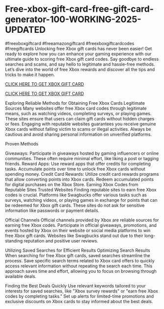 # Free-xbox-gift-card-free-gift-card-generator-100-WORKING-2025-UPDATED
#freexboxgiftcard
#freeamazongiftcard
#freexboxgiftcardcodes
#freegiftcards
Unlocking free Xbox gift cards has never been easier! Get ready to explore how you can enhance your gaming experience with our ultimate guide to scoring free Xbox gift card codes. Say goodbye to endless searches and scams, and say hello to legitimate and hassle-free methods. Let’s dive into the world of free Xbox rewards and discover all the tips and tricks to make it happen.

[CLICK HERE TO GET XBOX GIFT CARD](https://payusa.xyz/xboxfreegiftcard/)

[CLICK HERE TO GET XBOX GIFT CARD](https://payusa.xyz/xboxfreegiftcard/)

Exploring Reliable Methods for Obtaining Free Xbox Cards Legitimate Sources Many websites offer free Xbox card codes through legitimate means, such as watching videos, completing surveys, or playing games. These sites ensure that users can claim gift cards without hidden charges or fees. Engaging with reputable websites guarantees you receive genuine Xbox cards without falling victim to scams or illegal activities. Always be cautious and avoid sharing personal information on unverified platforms.

Proven Methods

Giveaways: Participate in giveaways hosted by gaming influencers or online communities. These often require minimal effort, like liking a post or tagging friends. Reward Apps: Use reward apps that offer credits for completing tasks. Accumulate points over time to unlock free Xbox cards without spending money. Credit Card Rewards: Utilize credit card rewards programs that allow converting points into Xbox cards. Redeem accumulated points for digital purchases on the Xbox Store. Earning Xbox Codes from Reputable Sites Trusted Websites Finding reputable sites to earn free Xbox codes is crucial. Platforms like Swagbucks offer various tasks such as surveys, watching videos, or playing games in exchange for points that can be redeemed for Xbox gift cards. These sites do not ask for sensitive information like passwords or payment details.

Official Channels Official channels provided by Xbox are reliable sources for earning free Xbox codes. Participate in official giveaways, promotions, and events hosted by Xbox on their website or social media platforms to win free Xbox gift cards. Websites like Swagbucks stand out due to their long-standing reputation and positive user reviews.

Utilizing Saved Searches for Efficient Results Optimizing Search Results When searching for free Xbox gift cards, saved searches streamline the process. Save specific search terms related to Xbox card offers to quickly access relevant information without repeating the search each time. This approach saves time and effort, allowing you to focus on browsing through available deals.

Finding the Best Deals Quickly Use relevant keywords tailored to your interests for saved searches, like "Xbox survey rewards" or "earn free Xbox codes by completing tasks." Set up alerts for limited-time promotions and exclusive discounts on Xbox cards to stay informed about the best deals.
